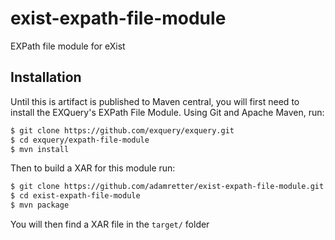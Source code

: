 # exist-expath-file-module
EXPath file module for eXist

Installation
------------
Until this is artifact is published to Maven central, you will first need to install the EXQuery's EXPath File Module. Using Git and Apache Maven, run:

```bash
$ git clone https://github.com/exquery/exquery.git
$ cd exquery/expath-file-module
$ mvn install
```

Then to build a XAR for this module run:
```bash
$ git clone https://github.com/adamretter/exist-expath-file-module.git
$ cd exist-expath-file-module
$ mvn package
```

You will then find a XAR file in the `target/` folder
